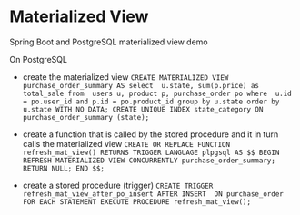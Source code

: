 # Materialized View
Spring Boot and PostgreSQL materialized view demo

On PostgreSQL 
 - create the materialized view 
     `CREATE MATERIALIZED VIEW purchase_order_summary
    AS
    select 
        u.state,
        sum(p.price) as total_sale
    from 
        users u,
        product p,
        purchase_order po
    where 
        u.id = po.user_id
        and p.id = po.product_id
    group by u.state
    order by u.state
    WITH NO DATA;
    CREATE UNIQUE INDEX state_category ON purchase_order_summary (state);`

 - create a function that is called by the stored procedure and it in turn calls the materialized view
    `CREATE OR REPLACE FUNCTION refresh_mat_view()
    RETURNS TRIGGER LANGUAGE plpgsql
    AS $$
    BEGIN
    REFRESH MATERIALIZED VIEW CONCURRENTLY purchase_order_summary;
    RETURN NULL;
    END $$;`
- create a stored procedure (trigger)
    `CREATE TRIGGER refresh_mat_view_after_po_insert
        AFTER INSERT 
        ON purchase_order
        FOR EACH STATEMENT
        EXECUTE PROCEDURE refresh_mat_view();`
  

